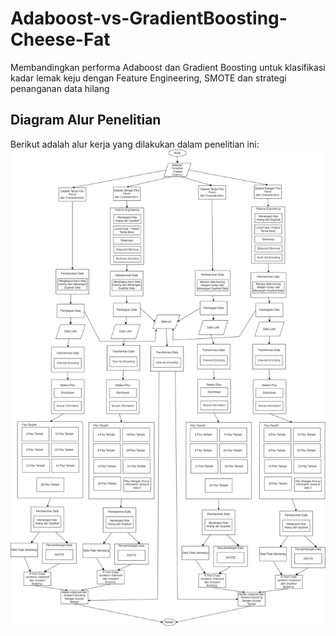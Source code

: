 # Adaboost-vs-GradientBoosting-Cheese-Fat
Membandingkan performa Adaboost dan Gradient Boosting untuk klasifikasi kadar lemak keju dengan Feature Engineering, SMOTE dan strategi penanganan data hilang
## Diagram Alur Penelitian
Berikut adalah alur kerja yang dilakukan dalam penelitian ini:
![Diagram Alur Penelitian](assets/Alur-Diagram.png)
